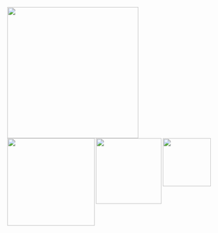 <span><img align="left" width="300"  src="https://media.giphy.com/media/LOhyMRGvJ7A2l6dGQM/giphy.gif"></span>
<span><img align="left" width="200"  src="https://media.giphy.com/media/LOhyMRGvJ7A2l6dGQM/giphy.gif"></span>
<span><img align="left" width="150" src="https://media.giphy.com/media/LOhyMRGvJ7A2l6dGQM/giphy.gif"></span>
<span><img align="left" width="110"  src="https://media.giphy.com/media/LOhyMRGvJ7A2l6dGQM/giphy.gif"></span>
